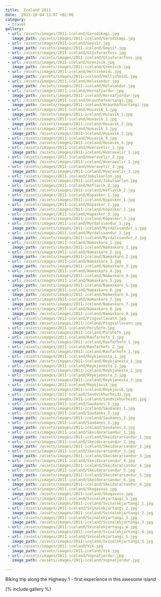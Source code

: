 ```yaml
---
title:  Iceland 2011
date:  2011-10-04 13:07 +02:00
category:
 - travel
gallery: 
 - url: /assets/images/2011-iceland/Garodskagi.jpg
   image_path: /assets/images/2011-iceland/Garodskagi.jpg
 - url: /assets/images/2011-iceland/Geysir.jpg
   image_path: /assets/images/2011-iceland/Geysir.jpg
 - url: /assets/images/2011-iceland/Gljufurarfoss.jpg
   image_path: /assets/images/2011-iceland/Gljufurarfoss.jpg
 - url: /assets/images/2011-iceland/Grenivik.jpg
   image_path: /assets/images/2011-iceland/Grenivik.jpg
 - url: /assets/images/2011-iceland/Hellisheidi.jpg
   image_path: /assets/images/2011-iceland/Hellisheidi.jpg
 - url: /assets/images/2011-iceland/Holasandur.jpg
   image_path: /assets/images/2011-iceland/Holasandur.jpg
 - url: /assets/images/2011-iceland/Hornafjordur.jpg
   image_path: /assets/images/2011-iceland/Hornafjordur.jpg
 - url: /assets/images/2011-iceland/Hraunhafnartangi.jpg
   image_path: /assets/images/2011-iceland/Hraunhafnartangi.jpg
 - url: /assets/images/2011-iceland/Husavik_1.jpg
   image_path: /assets/images/2011-iceland/Husavik_1.jpg
 - url: /assets/images/2011-iceland/Husavik_2.jpg
   image_path: /assets/images/2011-iceland/Husavik_2.jpg
 - url: /assets/images/2011-iceland/Husavik_3.jpg
   image_path: /assets/images/2011-iceland/Husavik_3.jpg
 - url: /assets/images/2011-iceland/Husavik_4.jpg
   image_path: /assets/images/2011-iceland/Husavik_4.jpg
 - url: /assets/images/2011-iceland/Hveravelir_1.jpg
   image_path: /assets/images/2011-iceland/Hveravelir_1.jpg
 - url: /assets/images/2011-iceland/Hveravelir_2.jpg
   image_path: /assets/images/2011-iceland/Hveravelir_2.jpg
 - url: /assets/images/2011-iceland/Hveravelir_3.jpg
   image_path: /assets/images/2011-iceland/Hveravelir_3.jpg
 - url: /assets/images/2011-iceland/Jokulsarlon.jpg
   image_path: /assets/images/2011-iceland/Jokulsarlon.jpg
 - url: /assets/images/2011-iceland/Keflavik_2.jpg
   image_path: /assets/images/2011-iceland/Keflavik_2.jpg
 - url: /assets/images/2011-iceland/Kopasker_1.jpg
   image_path: /assets/images/2011-iceland/Kopasker_1.jpg
 - url: /assets/images/2011-iceland/Kopasker_2.jpg
   image_path: /assets/images/2011-iceland/Kopasker_2.jpg
 - url: /assets/images/2011-iceland/Kopasker_3.jpg
   image_path: /assets/images/2011-iceland/Kopasker_3.jpg
 - url: /assets/images/2011-iceland/Myrdalssandur_1.jpg
   image_path: /assets/images/2011-iceland/Myrdalssandur_1.jpg
 - url: /assets/images/2011-iceland/Myrdalssandur_2.jpg
   image_path: /assets/images/2011-iceland/Myrdalssandur_2.jpg
 - url: /assets/images/2011-iceland/Namaskaro_1.jpg
   image_path: /assets/images/2011-iceland/Namaskaro_1.jpg
 - url: /assets/images/2011-iceland/Namaskaro_2.jpg
   image_path: /assets/images/2011-iceland/Namaskaro_2.jpg
 - url: /assets/images/2011-iceland/Namaskaro_3.jpg
   image_path: /assets/images/2011-iceland/Namaskaro_3.jpg
 - url: /assets/images/2011-iceland/Namaskaro_4.jpg
   image_path: /assets/images/2011-iceland/Namaskaro_4.jpg
 - url: /assets/images/2011-iceland/Namaskaro_5.jpg
   image_path: /assets/images/2011-iceland/Namaskaro_5.jpg
 - url: /assets/images/2011-iceland/Namaskaro_6.jpg
   image_path: /assets/images/2011-iceland/Namaskaro_6.jpg
 - url: /assets/images/2011-iceland/Namaskaro_7.jpg
   image_path: /assets/images/2011-iceland/Namaskaro_7.jpg
 - url: /assets/images/2011-iceland/Namaskaro_8.jpg
   image_path: /assets/images/2011-iceland/Namaskaro_8.jpg
 - url: /assets/images/2011-iceland/Pingvallavatn.jpg
   image_path: /assets/images/2011-iceland/Pingvallavatn.jpg
 - url: /assets/images/2011-iceland/Porshofn.jpg
   image_path: /assets/images/2011-iceland/Porshofn.jpg
 - url: /assets/images/2011-iceland/Raufarhofn_1.jpg
   image_path: /assets/images/2011-iceland/Raufarhofn_1.jpg
 - url: /assets/images/2011-iceland/Raufarhofn_2.jpg
   image_path: /assets/images/2011-iceland/Raufarhofn_2.jpg
 - url: /assets/images/2011-iceland/Reykjanesta_1.jpg
   image_path: /assets/images/2011-iceland/Reykjanesta_1.jpg
 - url: /assets/images/2011-iceland/Reykjanesta_2.jpg
   image_path: /assets/images/2011-iceland/Reykjanesta_2.jpg
 - url: /assets/images/2011-iceland/Reykjanesta_3.jpg
   image_path: /assets/images/2011-iceland/Reykjanesta_3.jpg
 - url: /assets/images/2011-iceland/Reykjavik.jpg
   image_path: /assets/images/2011-iceland/Reykjavik.jpg
 - url: /assets/images/2011-iceland/Sandvikhurheidi.jpg
   image_path: /assets/images/2011-iceland/Sandvikhurheidi.jpg
 - url: /assets/images/2011-iceland/Saudanes_1.jpg
   image_path: /assets/images/2011-iceland/Saudanes_1.jpg
 - url: /assets/images/2011-iceland/Saudanes_2.jpg
   image_path: /assets/images/2011-iceland/Saudanes_2.jpg
 - url: /assets/images/2011-iceland/Saudanes_3.jpg
   image_path: /assets/images/2011-iceland/Saudanes_3.jpg
 - url: /assets/images/2011-iceland/Skeidararsandur_1.jpg
   image_path: /assets/images/2011-iceland/Skeidararsandur_1.jpg
 - url: /assets/images/2011-iceland/Skeidararsandur_2.jpg
   image_path: /assets/images/2011-iceland/Skeidararsandur_2.jpg
 - url: /assets/images/2011-iceland/Skeidararsandur_3.jpg
   image_path: /assets/images/2011-iceland/Skeidararsandur_3.jpg
 - url: /assets/images/2011-iceland/Skeidararsandur_4.jpg
   image_path: /assets/images/2011-iceland/Skeidararsandur_4.jpg
 - url: /assets/images/2011-iceland/Skeidararsandur_5.jpg
   image_path: /assets/images/2011-iceland/Skeidararsandur_5.jpg
 - url: /assets/images/2011-iceland/Skeidararsandur_6.jpg
   image_path: /assets/images/2011-iceland/Skeidararsandur_6.jpg
 - url: /assets/images/2011-iceland/Skogavoss.jpg
   image_path: /assets/images/2011-iceland/Skogavoss.jpg
 - url: /assets/images/2011-iceland/Svinalekjartangi_1.jpg
   image_path: /assets/images/2011-iceland/Svinalekjartangi_1.jpg
 - url: /assets/images/2011-iceland/Svinalekjartangi_2.jpg
   image_path: /assets/images/2011-iceland/Svinalekjartangi_2.jpg
 - url: /assets/images/2011-iceland/Svinalekjartangi_3.jpg
   image_path: /assets/images/2011-iceland/Svinalekjartangi_3.jpg
 - url: /assets/images/2011-iceland/Svinalekjartangi_4.jpg
   image_path: /assets/images/2011-iceland/Svinalekjartangi_4.jpg
 - url: /assets/images/2011-iceland/Svinalekjartangi_5.jpg
   image_path: /assets/images/2011-iceland/Svinalekjartangi_5.jpg
 - url: /assets/images/2011-iceland/Vik.jpg
   image_path: /assets/images/2011-iceland/Vik.jpg
 - url: /assets/images/2011-iceland/Vopnafjordur.jpg
   image_path: /assets/images/2011-iceland/Vopnafjordur.jpg

---
```


Biking trip along the Highway 1 - first experience in this awesome island

{% include gallery %}

